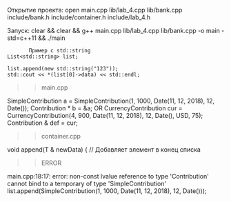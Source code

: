 Открытие проекта:
    open main.cpp lib/lab_4.cpp lib/bank.cpp include/bank.h include/container.h include/lab_4.h

Запуск:
    clear && clear && g++ main.cpp lib/lab_4.cpp lib/bank.cpp -o main -std=c++11 && ./main
    
<!---->
    
           Пример с std::string    
    List<std::string> list;
    
    list.append(new std::string("123"));
    std::cout << *(list[0]->data) << std::endl;
    
<!---->
>> main.cpp

SimpleСontribution a = SimpleСontribution(1, 1000, Date(11, 12, 2018), 12, Date());
Сontribution * b = &a;
                                        OR
CurrencyСontribution cur = CurrencyСontribution(4, 900, Date(11, 12, 2018), 12, Date(), USD, 75);
Сontribution & def = cur;

>> container.cpp

void append(T & newData) { // Добавляет элемент в конец списка

>> ERROR

main.cpp:18:17: error: non-const lvalue reference to type 'Сontribution' cannot
      bind to a temporary of type 'SimpleСontribution'
    list.append(SimpleСontribution(1, 1000, Date(11, 12, 2018), 12, Date()));
